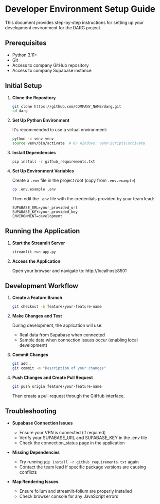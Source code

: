 # Developer Environment Setup Guide

This document provides step-by-step instructions for setting up your development environment for the DARG project.

## Prerequisites

- Python 3.11+
- Git
- Access to company GitHub repository
- Access to company Supabase instance

## Initial Setup

1. **Clone the Repository**

   ```bash
   git clone https://github.com/COMPANY_NAME/darg.git
   cd darg
   ```

2. **Set Up Python Environment**

   It's recommended to use a virtual environment:

   ```bash
   python -m venv venv
   source venv/bin/activate  # On Windows: venv\Scripts\activate
   ```

3. **Install Dependencies**

   ```bash
   pip install -r github_requirements.txt
   ```

4. **Set Up Environment Variables**

   Create a `.env` file in the project root (copy from `.env.example`):

   ```bash
   cp .env.example .env
   ```

   Then edit the `.env` file with the credentials provided by your team lead:

   ```
   SUPABASE_URL=your_provided_url
   SUPABASE_KEY=your_provided_key
   ENVIRONMENT=development
   ```

## Running the Application

1. **Start the Streamlit Server**

   ```bash
   streamlit run app.py
   ```

2. **Access the Application**

   Open your browser and navigate to: http://localhost:8501

## Development Workflow

1. **Create a Feature Branch**

   ```bash
   git checkout -b feature/your-feature-name
   ```

2. **Make Changes and Test**

   During development, the application will use:
   - Real data from Supabase when connected
   - Sample data when connection issues occur (enabling local development)

3. **Commit Changes**

   ```bash
   git add .
   git commit -m "Description of your changes"
   ```

4. **Push Changes and Create Pull Request**

   ```bash
   git push origin feature/your-feature-name
   ```

   Then create a pull request through the GitHub interface.

## Troubleshooting

- **Supabase Connection Issues**
  - Ensure your VPN is connected (if required)
  - Verify your SUPABASE_URL and SUPABASE_KEY in the .env file
  - Check the connection_status page in the application

- **Missing Dependencies**
  - Try running `pip install -r github_requirements.txt` again
  - Contact the team lead if specific package versions are causing conflicts

- **Map Rendering Issues**
  - Ensure folium and streamlit-folium are properly installed
  - Check browser console for any JavaScript errors

